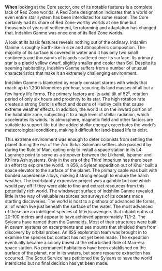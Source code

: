 
**When** looking at the Core sector, one of its notable features is a complete lack of Red Zone worlds. A Red Zone designation indicates that a world or even entire star system has been interdicted for some reason. The Core certainly had its share of Red Zone-worthy worlds at one time but thousands of years of settlement, terraforming and adaptation has changed that. Indshiim Ganme was once one of its Red Zone worlds.

A look at its basic features reveals nothing out of the ordinary. Indshiim Ganme is roughly Earth-like in size and atmospheric composition. The majority of its surface is covered in water and it has only two small continents and thousands of islands scattered over its surface. Its primary star is a placid yellow dwarf, slightly smaller and cooler than Sol. Despite its seeming habitability, Indshiim Ganme suffers from a number of unusual characteristics that make it an extremely challenging environment.

Indshiim Ganme is blanketed by nearly constant storms with winds that reach up to 1,200 kilometres per hour, scouring its land masses of all but a few hardy life forms. The primary factors are its axial tilt of 52<sup>o</sup>, rotation period of only six hours and proximity to its star. The high rotation rate creates a strong Coriolis effect and dozens of Hadley cells that cause extreme weather effects. In addition, the world is on the inward portion of the habitable zone, subjecting it to a high level of stellar radiation, which accelerates its winds. Its atmosphere, magnetic field and other factors are suitable to support life but the added stellar energy exacerbates the world’s meteorological conditions, making it difficult for land-based life to exist.

This extreme environment was enough to deter colonists from settling the planet during the era of the Ziru Sirka. Solomani settlers also passed it by during the Rule of Man, opting only to install a space station in its L4 Lagrange point to serve as a stopover between the Likhamii, Ispumer and Khiinra Ash systems. Only in the era of the Third Imperium has there been an effort to explore the world. In 856, a Sylean expedition out of Khuir built a space elevator to the surface of the planet. The primary cable was built with bonded superdense alloys, making it strong enough to endure the harsh weather. The exorbitantly expensive project was a gamble but one which would pay off if they were able to find and extract resources from this potentially rich world.  The windswept surface of Indshiim Ganme revealed little in the way of valuable resources but surveys of its oceans made startling discoveries. The world is host to a plethora of advanced life forms, all of which live just beneath the surface of the water. The most advanced of these are an intelligent species of filter/scavengers that inhabit  epths of 20–100 metres and appear to have achieved approximately TL1–2. The Syleans have named them the Ganmeids. Most of their structures were built in cavern systems on escarpments and sea mounts that shielded them from discovery by orbital probes. An IISS exploration team was brought in to examine the species but contact has not yet been made. The expedition eventually became a colony based at the refurbished Rule of Man-era space station. No permanent habitations have been established on the surface of the planet, nor in its waters, but some resource extraction has occurred. The Scout Service has petitioned the Syleans to have the world interdicted but no final decision has yet been made.
